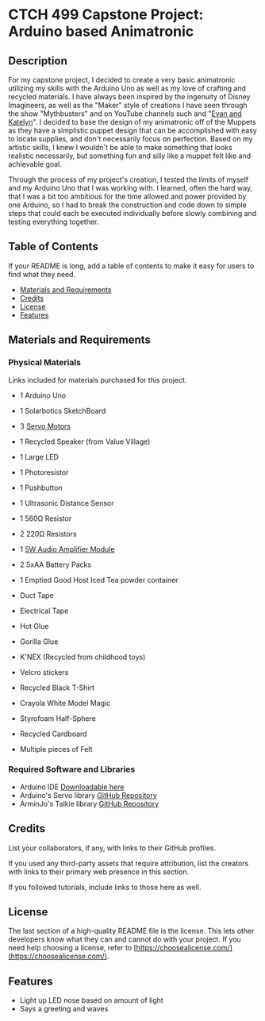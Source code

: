 # CTCH 499 Capstone Project: Arduino based Animatronic
## Description

For my capstone project, I decided to create a very basic animatronic utilizing my skills with the Arduino Uno as well as my love of crafting and recycled materials. 
I have always been inspired by the ingenuity of Disney Imagineers, as well as the "Maker" style of creations I have seen through the show "Mythbusters" and on YouTube channels such and "[Evan and Katelyn](https://www.youtube.com/@EvanAndKatelyn)". I decided to base the design of my animatronic off of the Muppets as they have a simplistic puppet design that can be accomplished with easy to locate supplies, and don't necessarily focus on perfection. Based on my artistic skills, I knew I wouldn't be able to make something that looks realistic necessarily, but something fun and silly like a muppet felt like and achievable goal.

Through the process of my project's creation, I tested the limits of myself and my Arduino Uno that I was working with. I learned, often the hard way, that I was a bit too ambitious for the time allowed and power provided by one Arduino, so I had to break the construction and code down to simple steps that could each be executed individually before slowly combining and testing everything together.


## Table of Contents

If your README is long, add a table of contents to make it easy for users to find what they need.
- [Materials and Requirements](#materials-and-requirements)
- [Credits](#credits)
- [License](#license)
- [Features](#features)

## Materials and Requirements
### Physical Materials
Links included for materials purchased for this project.

- 1 Arduino Uno
- 1 Solarbotics SketchBoard
- 3 [Servo Motors](https://www.amazon.ca/gp/product/B07H85M78M/ref=ppx_yo_dt_b_asin_title_o06_s00?ie=UTF8&psc=1)
- 1 Recycled Speaker (from Value Village)
- 1 Large LED
- 1 Photoresistor
- 1 Pushbutton
- 1 Ultrasonic Distance Sensor
- 1 560Ω Resistor
- 2 220Ω Resistors
- 1 [5W Audio Amplifier Module](https://www.amazon.ca/gp/product/B077MKQJW2/ref=ppx_yo_dt_b_asin_title_o06_s00?ie=UTF8&psc=1)
- 2 5xAA Battery Packs

- 1 Emptied Good Host Iced Tea powder container
- Duct Tape
- Electrical Tape
- Hot Glue
- Gorilla Glue
- K'NEX (Recycled from childhood toys)
- Velcro stickers
- Recycled Black T-Shirt
- Crayola White Model Magic
- Styrofoam Half-Sphere
- Recycled Cardboard
- Multiple pieces of Felt


### Required Software and Libraries
- Arduino IDE [Downloadable here](https://www.arduino.cc/en/software)
- Arduino's Servo library [GitHub Repository](https://github.com/arduino-libraries/Servo)
- ArminJo's Talkie library [GitHub Repository](https://github.com/ArminJo/Talkie)

## Credits

List your collaborators, if any, with links to their GitHub profiles.

If you used any third-party assets that require attribution, list the creators with links to their primary web presence in this section.

If you followed tutorials, include links to those here as well.

## License

The last section of a high-quality README file is the license. This lets other developers know what they can and cannot do with your project. If you need help choosing a license, refer to [https://choosealicense.com/](https://choosealicense.com/).

## Features

- Light up LED nose based on amount of light
- Says a greeting and waves
